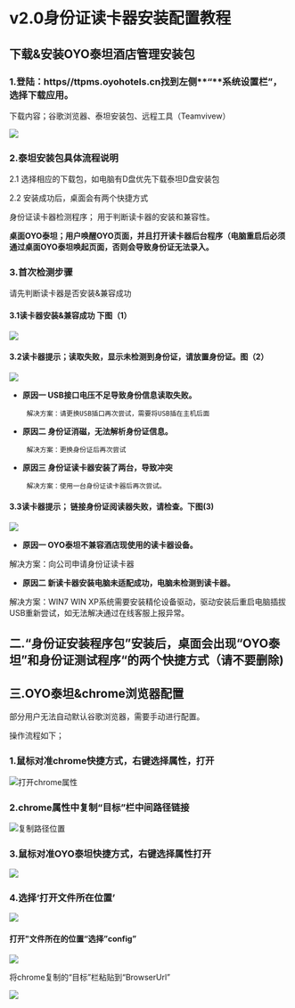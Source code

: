 # v2.0身份证读卡器安装配置教程

## 下载&安装OYO泰坦酒店管理安装包

### 1.登陆：https//ttpms.oyohotels.cn找到左侧**“**系统设置栏”，选择下载应用。

下载内容；谷歌浏览器、泰坦安装包、远程工具（Teamvivew）

![](../.gitbook/assets/image%20%28291%29.png)

### 2.泰坦安装包具体流程说明

2.1  选择相应的下载包，如电脑有D盘优先下载泰坦D盘安装包

2.2 安装成功后，桌面会有两个快捷方式

身份证读卡器检测程序； 用于判断读卡器的安装和兼容性。

**桌面OYO泰坦；用户唤醒OYO页面，并且打开读卡器后台程序（电脑重启后必须通过桌面OYO泰坦唤起页面，否则会导致身份证无法录入。**

### **3.首次检测步骤**

请先判断读卡器是否安装&兼容成功   

#### 3.1读卡器安装&兼容成功 下图（1）

![](../.gitbook/assets/image%20%28190%29.png)

                                                                  

#### **3.2读卡器提示；读取失败，显示未检测到身份证，请放置身份证。图（2）**

![](../.gitbook/assets/image%20%28390%29.png)

                                                         

* **原因一 USB接口电压不足导致身份信息读取失败。**

       解决方案：请更换USB插口再次尝试，需要将USB插在主机后面

* **原因二  身份证消磁，无法解析身份证信息。**

       解决方案：更换身份证后再次尝试

* **原因三  身份证读卡器安装了两台，导致冲突**

       解决方案：使用一台身份证读卡器后再次尝试。



#### **3.3读卡器提示； 链接身份证阅读器失败，请检查。下图\(3\)**

![](../.gitbook/assets/image%20%28221%29.png)

                                                          

* **原因一  OYO泰坦不兼容酒店现使用的读卡器设备。**

解决方案：向公司申请身份证读卡器

* **原因二  新读卡器安装电脑未适配成功，电脑未检测到读卡器。**

解决方案：WIN7 WIN XP系统需要安装精伦设备驱动，驱动安装后重启电脑插拔USB重新尝试，如无法解决通过在线客服上报异常。



## 二.“身份证安装程序包”安装后，桌面会出现“OYO泰坦”和身份证测试程序“的两个快捷方式（请不要删除\)



## 三.OYO泰坦&chrome浏览器配置

部分用户无法自动默认谷歌浏览器，需要手动进行配置。

操作流程如下；

### 1.鼠标对准chrome快捷方式，右键选择属性，打开

![&#x6253;&#x5F00;chrome&#x5C5E;&#x6027;](../.gitbook/assets/image%20%28127%29.png)

                                      

### 2.chrome属性中复制“目标”栏中间路径链接

![&#x590D;&#x5236;&#x8DEF;&#x5F84;&#x4F4D;&#x7F6E;](../.gitbook/assets/image%20%28214%29.png)

### 3.鼠标对准OYO泰坦快捷方式，右键选择属性打开

![](../.gitbook/assets/image%20%28399%29.png)

### 4.选择‘打开文件所在位置’

![](../.gitbook/assets/image%20%28412%29.png)

#### 

#### 打开"文件所在的位置“选择”config”

![](../.gitbook/assets/image%20%28315%29.png)

将chrome复制的“目标”栏粘贴到“BrowserUrl”

![](../.gitbook/assets/image%20%28192%29.png)



